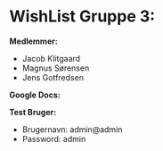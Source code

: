 # WishList Gruppe 3:

**Medlemmer:**
- Jacob Klitgaard
- Magnus Sørensen
- Jens Gotfredsen

**Google Docs:**

**Test Bruger:**
- Brugernavn: admin@admin
- Password: admin
